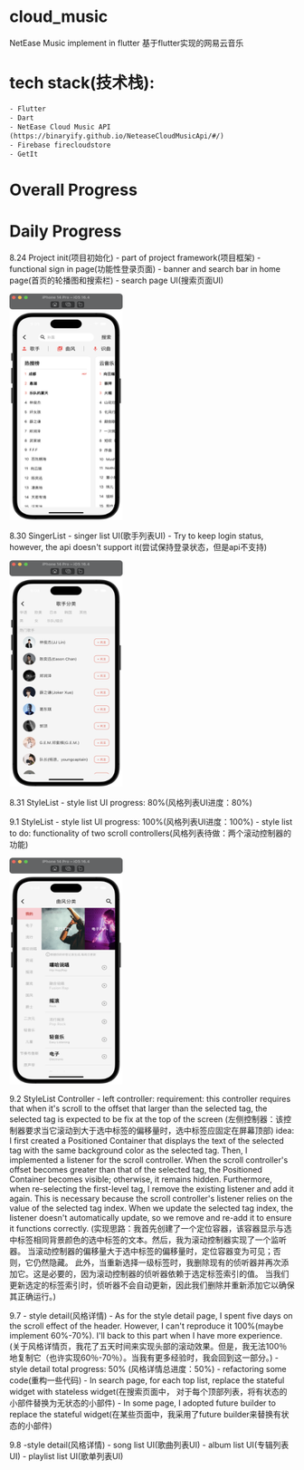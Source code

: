 # cloud_music
NetEase Music implement in flutter 基于flutter实现的网易云音乐

# tech stack(技术栈): 
    - Flutter
    - Dart
    - NetEase Cloud Music API (https://binaryify.github.io/NeteaseCloudMusicApi/#/)
    - Firebase firecloudstore
    - GetIt

# Overall Progress

# Daily Progress
8.24 Project init(项目初始化)
    - part of project framework(项目框架)
    - functional sign in page(功能性登录页面)
    - banner and search bar in home page(首页的轮播图和搜索栏)
    - search page UI(搜索页面UI)

<img height="400" src="/project_screenshot/search.png" width="200"/>

8.30 SingerList 
    - singer list UI(歌手列表UI)
    - Try to keep login status, however, the api doesn't support it(尝试保持登录状态，但是api不支持)

<img height="400" src="/project_screenshot/singerCategory.png" width="200"/>


8.31 StyleList
    - style list UI progress: 80%(风格列表UI进度：80%)

9.1 StyleList
    - style list UI progress: 100%(风格列表UI进度：100%)
    - style list to do: functionality of two scroll controllers(风格列表待做：两个滚动控制器的功能)

<img height="400" src="/project_screenshot/styleCategory.png" width="200"/>

9.2 StyleList Controller
    - left controller: 
    requirement: 
    this controller requires that when it's scroll to the offset that larger than the selected tag, 
    the selected tag is expected to be fix at the top of the screen
    (左侧控制器：该控制器要求当它滚动到大于选中标签的偏移量时，选中标签应固定在屏幕顶部)
    idea: I first created a Positioned Container that displays the text of the selected tag with the 
    same background color as the selected tag. Then, I implemented a listener for the scroll controller. 
    When the scroll controller's offset becomes greater than that of the selected tag, the Positioned 
    Container becomes visible; otherwise, it remains hidden.
    Furthermore, when re-selecting the first-level tag, I remove the existing listener and add it again. 
    This is necessary because the scroll controller's listener relies on the value of the selected tag index. 
    When we update the selected tag index, the listener doesn't automatically update, so we remove and re-add 
    it to ensure it functions correctly.
    (实现思路：我首先创建了一个定位容器，该容器显示与选中标签相同背景颜色的选中标签的文本。然后，我为滚动控制器实现了一个监听器。
    当滚动控制器的偏移量大于选中标签的偏移量时，定位容器变为可见；否则，它仍然隐藏。
    此外，当重新选择一级标签时，我删除现有的侦听器并再次添加它。这是必要的，因为滚动控制器的侦听器依赖于选定标签索引的值。
    当我们更新选定的标签索引时，侦听器不会自动更新，因此我们删除并重新添加它以确保其正确运行。)

9.7
    - style detail(风格详情)
        - As for the style detail page, I spent five days on the scroll effect of the header. However,
        I can't reproduce it 100%(maybe implement 60%-70%). I'll back to this part when I have more experience.
        (关于风格详情页，我花了五天时间来实现头部的滚动效果。但是，我无法100％地复制它（也许实现60％-70％）。当我有更多经验时，我会回到这一部分。)
        - style detail total progress: 50% (风格详情总进度：50%)
    - refactoring some code(重构一些代码)
        - In search page, for each top list, replace the stateful widget with stateless widget(在搜索页面中，
        对于每个顶部列表，将有状态的小部件替换为无状态的小部件)
        - In some page, I adopted future builder to replace the stateful widget(在某些页面中，我采用了future builder来替换有状态的小部件)

9.8 
    -style detail(风格详情)
        - song list UI(歌曲列表UI)
        - album list UI(专辑列表UI)
        - playlist list UI(歌单列表UI)






